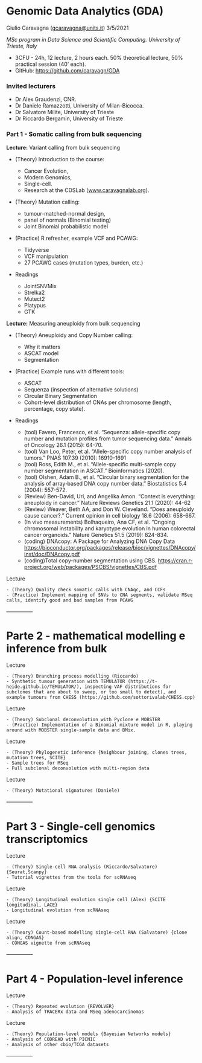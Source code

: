 Genomic Data Analytics (GDA)
================
Giulio Caravagna (<gcaravagna@units.it>)
3/5/2021

*MSc program in Data Science and Scientific Computing. University of
Trieste, Italy*

-   3CFU - 24h, 12 lecture, 2 hours each. 50% theoretical lecture, 50%
    practical session (40’ each).
-   GitHub: <https://github.com/caravagn/GDA>

### Invited lecturers

-   Dr Alex Graudenzi, CNR.
-   Dr Daniele Ramazzotti, University of Milan-Bicocca.
-   Dr Salvatore Milite, University of Trieste
-   Dr Riccardo Bergamin, University of Trieste

### Part 1 - Somatic calling from bulk sequencing

**Lecture:** Variant calling from bulk sequencing

-   (Theory) Introduction to the course:

    -   Cancer Evolution,
    -   Modern Genomics,
    -   Single-cell.
    -   Research at the CDSLab (www.caravagnalab.org).

-   (Theory) Mutation calling:

    -   tumour-matched-normal design,
    -   panel of normals (Binomial testing)
    -   Joint Binomial probabilistic model

-   (Practice) R refresher, example VCF and PCAWG:

    -   Tidyverse
    -   VCF manipulation
    -   27 PCAWG cases (mutation types, burden, etc.)

-   Readings

    -   JointSNVMix
    -   Strelka2
    -   Mutect2
    -   Platypus
    -   GTK

**Lecture:** Measuring aneuploidy from bulk sequencing

-   (Theory) Aneuploidy and Copy Number calling:

    -   Why it matters
    -   ASCAT model
    -   Segmentation

-   (Practice) Example runs with different tools:

    -   ASCAT
    -   Sequenza (inspection of alternative solutions)
    -   Circular Binary Segmentation
    -   Cohort-level distribution of CNAs per chromosome (length,
        percentage, copy state).

-   Readings

    -   (tool) Favero, Francesco, et al. “Sequenza: allele-specific copy
        number and mutation profiles from tumor sequencing data.” Annals
        of Oncology 26.1 (2015): 64-70.
    -   (tool) Van Loo, Peter, et al. “Allele-specific copy number
        analysis of tumors.” PNAS 107.39 (2010): 16910-1691
    -   (tool) Ross, Edith M., et al. “Allele-specific multi-sample copy
        number segmentation in ASCAT.” Bioinformatics (2020).
    -   (tool) Olshen, Adam B., et al. “Circular binary segmentation for
        the analysis of array‐based DNA copy number data.” Biostatistics
        5.4 (2004): 557-572.
    -   (Review) Ben-David, Uri, and Angelika Amon. “Context is
        everything: aneuploidy in cancer.” Nature Reviews Genetics 21.1
        (2020): 44-62
    -   (Review) Weaver, Beth AA, and Don W. Cleveland. “Does aneuploidy
        cause cancer?.” Current opinion in cell biology 18.6 (2006):
        658-667.
    -   (In vivo measurements) Bolhaqueiro, Ana CF, et al. “Ongoing
        chromosomal instability and karyotype evolution in human
        colorectal cancer organoids.” Nature Genetics 51.5 (2019):
        824-834.
    -   (coding) DNAcopy: A Package for Analyzing DNA Copy Data
        <https://bioconductor.org/packages/release/bioc/vignettes/DNAcopy/inst/doc/DNAcopy.pdf>
    -   (coding)Total copy-number segmentation using CBS.
        <https://cran.r-project.org/web/packages/PSCBS/vignettes/CBS.pdf>

Lecture

    - (Theory) Quality check somatic calls with CNAqc, and CCFs
    - (Practice) Implement mapping of SNVs to CNA segments, validate MSeq calls, identify good and bad samples from PCAWG

—————

# Parte 2 - mathematical modelling e inference from bulk

Lecture

    - (Theory) Branching process modelling (Riccardo)
    - Synthetic tumour generation with TEMULATOR (https://t-heide.github.io/TEMULATOR/), inspecting VAF distributions for subclones that are about to sweep, or too small to detect), and example tumours from CHESS (https://github.com/sottorivalab/CHESS.cpp)

Lecture

    - (Theory) Subclonal deconvolution with Pyclone e MOBSTER
    - (Practice) Implementation of a Binomial mixture model in R, playing around with MOBSTER single-sample data and BMix.

Lecture

    - (Theory) Phylogenetic inference {Neighbour joining, clones trees, mutation trees, SCITE}
    - Sample trees for MSeq
    - Full subclonal deconvolution with multi-region data

Lecture

    - (Theory) Mutational signatures (Daniele)

—————

# Part 3 - Single-cell genomics transcriptomics

Lecture

    - (Theory) Single-cell RNA analysis (Riccardo/Salvatore) {Seurat,Scanpy}
    - Tutorial vignettes from the tools for scRNAseq

Lecture

    - (Theory) Longitudinal evolution single cell (Alex) {SCITE longitudinal, LACE}
    - Longitudinal evolution from scRNAseq

Lecture

    - (Theory) Count-based modelling single-cell RNA (Salvatore) {clone align, CONGAS}
    - CONGAS vignette from scRNAseq

—————

# Part 4 - Population-level inference

Lecture

    - (Theory) Repeated evolution {REVOLVER}
    - Analysis of TRACERx data and MSeq adenocarcinomas

Lecture

    - (Theory) Population-level models {Bayesian Networks models}
    - Analysis of CODREAD with PICNIC
    - Analysis of other cbio/TCGA datasets

—————
